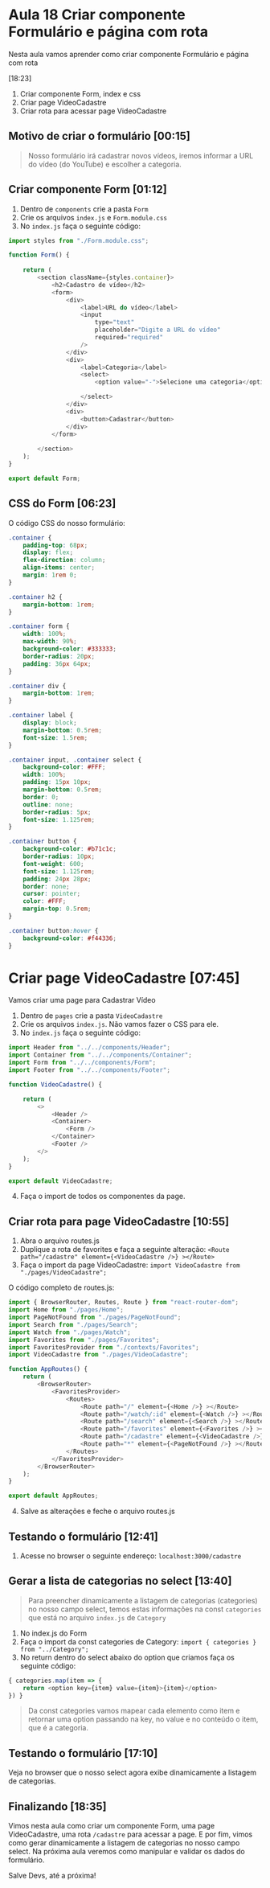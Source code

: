 # Aula 18 Criar componente Formulário e página com rota

Nesta aula vamos aprender como criar componente Formulário e página com rota

[18:23]

1. Criar componente Form, index e css
2. Criar page VideoCadastre
3. Criar rota para acessar page VideoCadastre

## Motivo de criar o formulário [00:15]

> Nosso formulário irá cadastrar novos vídeos, iremos informar a URL do vídeo (do YouTube) e escolher a categoria.

## Criar componente Form [01:12]

1. Dentro de `components` crie a pasta `Form`
2. Crie os arquivos `index.js` e `Form.module.css`
3. No `index.js` faça o seguinte código:

~~~javascript
import styles from "./Form.module.css";

function Form() {
   
    return (
        <section className={styles.container}>
            <h2>Cadastro de vídeo</h2>
            <form>
                <div>
                    <label>URL do vídeo</label>
                    <input
                        type="text"
                        placeholder="Digite a URL do vídeo"
                        required="required"
                    />
                </div>
                <div>
                    <label>Categoria</label>
                    <select>
                        <option value="-">Selecione uma categoria</option>

                    </select>
                </div>
                <div>
                    <button>Cadastrar</button>
                </div>
            </form>
           
        </section>
    );
}

export default Form;

~~~

## CSS do Form [06:23]

O código CSS do nosso formulário:

~~~css
.container {
    padding-top: 68px;
    display: flex;
    flex-direction: column;
    align-items: center;
    margin: 1rem 0;
}

.container h2 {
    margin-bottom: 1rem;
}

.container form {
    width: 100%;
    max-width: 90%;
    background-color: #333333;
    border-radius: 20px;
    padding: 36px 64px;
}

.container div {
    margin-bottom: 1rem;
}

.container label {
    display: block;
    margin-bottom: 0.5rem;
    font-size: 1.5rem;
}

.container input, .container select {
    background-color: #FFF;
    width: 100%;
    padding: 15px 10px;
    margin-bottom: 0.5rem;
    border: 0;
    outline: none;
    border-radius: 5px;
    font-size: 1.125rem;
}

.container button {
    background-color: #b71c1c;
    border-radius: 10px;
    font-weight: 600;
    font-size: 1.125rem;
    padding: 24px 28px;
    border: none; 
    cursor: pointer;
    color: #FFF;
    margin-top: 0.5rem;
}

.container button:hover {
    background-color: #f44336;
}

~~~

# Criar page VideoCadastre [07:45]

Vamos criar uma page para Cadastrar Vídeo

1. Dentro de `pages` crie a pasta `VideoCadastre`
2. Crie os arquivos `index.js`. Não vamos fazer o CSS para ele.
3. No `index.js` faça o seguinte código:

~~~javascript
import Header from "../../components/Header";
import Container from "../../components/Container";
import Form from "../../components/Form";
import Footer from "../../components/Footer";

function VideoCadastre() {

    return (
        <>
            <Header />
            <Container>
                <Form />
            </Container>
            <Footer />
        </>
    );
}

export default VideoCadastre;

~~~

4. Faça o import de todos os componentes da page.

## Criar rota para page VideoCadastre [10:55]

1. Abra o arquivo routes.js
2. Duplique a rota de favorites e faça a seguinte alteração:
`<Route path="/cadastre" element={<VideoCadastre />} ></Route>`
3. Faça o import da page VideoCadastre:
`import VideoCadastre from "./pages/VideoCadastre";`

O código completo de routes.js:

~~~javascript
import { BrowserRouter, Routes, Route } from "react-router-dom";
import Home from "./pages/Home";
import PageNotFound from "./pages/PageNotFound";
import Search from "./pages/Search";
import Watch from "./pages/Watch";
import Favorites from "./pages/Favorites";
import FavoritesProvider from "./contexts/Favorites";
import VideoCadastre from "./pages/VideoCadastre";

function AppRoutes() {
    return (
        <BrowserRouter>
            <FavoritesProvider>
                <Routes>
                    <Route path="/" element={<Home />} ></Route>
                    <Route path="/watch/:id" element={<Watch />} ></Route>
                    <Route path="/search" element={<Search />} ></Route>
                    <Route path="/favorites" element={<Favorites />} ></Route>
                    <Route path="/cadastre" element={<VideoCadastre />} ></Route>
                    <Route path="*" element={<PageNotFound />} ></Route>
                </Routes>
            </FavoritesProvider>
        </BrowserRouter>
    );
}

export default AppRoutes;

~~~

4. Salve as alterações e feche o arquivo routes.js

## Testando o formulário [12:41]

1. Acesse no browser o seguinte endereço:
`localhost:3000/cadastre`

## Gerar a lista de categorias no select [13:40]

> Para preencher dinamicamente a listagem de categorias (categories) no nosso campo select, temos estas informações na const `categories` que está no arquivo `index.js` de `Category`

1. No index.js do Form
2. Faça o import da const categories de Category:
`import { categories } from "../Category";`
3. No return dentro do select abaixo do option que criamos faça os seguinte código:
~~~javascript
{ categories.map(item => {
    return <option key={item} value={item}>{item}</option>
}) }
~~~

> Da const categories vamos mapear cada elemento como item e retornar uma option passando na key, no value e no conteúdo o item, que é a categoria.

## Testando o formulário [17:10]

Veja no browser que o nosso select agora exibe dinamicamente a listagem de categorias.

## Finalizando [18:35]

Vimos nesta aula como criar um componente Form, uma page VideoCadastre, uma rota `/cadastre` para acessar a page. E por fim, vimos como gerar dinamicamente a listagem de categorias no nosso campo select.
Na próxima aula veremos como manipular e validar os dados do formulário.

Salve Devs, até a próxima!
